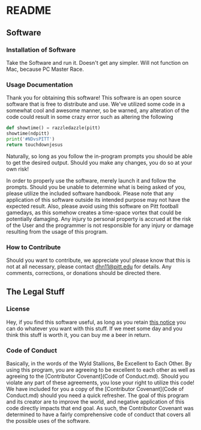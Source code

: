 # README

## Software

### Installation of Software

Take the Software and run it. Doesn't get any simpler. Will not function on Mac, because PC Master Race.

### Usage Documentation

Thank you for obtaining this software! This software is an open source software that is free to distribute and use.  We've utilized some code in a somewhat cool and awesome manner, so be warned, any alteration of the code could result in some crazy error such as altering the following

```python
def showtime() = razzledazzle(pitt)
showtime(ndpitt)
print('#NDvsPITT')
return touchdownjesus
```

Naturally, so long as you follow the in-program prompts you should be able to get the desired output.  Should you make any changes, you do so at your own risk!

In order to properly use the software, merely launch it and follow the prompts.  Should you be unable to determine what is being asked of you, please utilize the included software handbook.  Please note that any application of this software outside its intended purpose may not have the expected result.  Also, please avoid using this software on Pitt football gamedays, as this somehow creates a time-space vortex that could be potentially damaging.  Any injury to personal property is accrued at the risk of the User and the programmer is not responsible for any injury or damage resulting from the usage of this program.

### How to Contribute

Should you want to contribute, we appreciate you! please know that this is not at all necessary, please contact dhn11@pitt.edu for details. Any comments, corrections, or donations should be directed there.

## The Legal Stuff

### License

Hey, if you find this software useful, as long as you retain [this notice](License.md) you can do whatever you want with this stuff.  If we meet some day and you think this stuff is worth it, you can buy me a beer in return.

### Code of Conduct

Basically, in the words of the Wyld Stallions, Be Excellent to Each Other. By using this program, you are agreeing to be excellent to each other as well as agreeing to the [Contributor Covenant](Code of Conduct.md).  Should you violate any part of these agreements, you lose your right to utilize this code! We have included for you a copy of the [Contributor Covenant](Code of Conduct.md) should you need a quick refresher.  The goal of this program and its creator are to improve the world, and negative application of this code directly impacts that end goal. As such, the Contributor Covenant was determined to have a fairly comprehensive code of conduct that covers all the possible uses of the software.